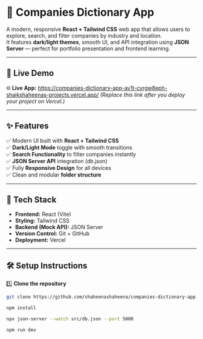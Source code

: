 # 📘 Companies Dictionary App

A modern, responsive **React + Tailwind CSS** web app that allows users to explore, search, and filter companies by industry and location.  
It features **dark/light themes**, smooth UI, and API integration using **JSON Server** — perfect for portfolio presentation and frontend learning.

---

## 🚀 Live Demo

🌐 **Live App:** https://companies-dictionary-app-av1t-cyrgw8eph-shaikshaheenas-projects.vercel.app/
*(Replace this link after you deploy your project on Vercel.)*

---

## ✨ Features

✅ Modern UI built with **React + Tailwind CSS**  
✅ **Dark/Light Mode** toggle with smooth transitions  
✅ **Search Functionality** to filter companies instantly  
✅ **JSON Server API** integration (db.json)  
✅ Fully **Responsive Design** for all devices  
✅ Clean and modular **folder structure**

---

## 🧩 Tech Stack

- **Frontend:** React (Vite)
- **Styling:** Tailwind CSS
- **Backend (Mock API):** JSON Server
- **Version Control:** Git + GitHub
- **Deployment:** Vercel

---

## 🛠️ Setup Instructions

1️⃣ **Clone the repository**
```bash
git clone https://github.com/shaheenashaheena/companies-dictionary-app.git

npm install

npx json-server --watch src/db.json --port 5000

npm run dev
